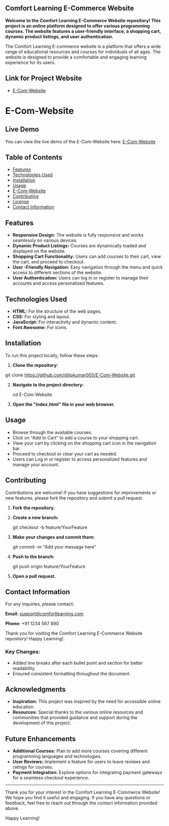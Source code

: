 ## Comfort Learning E-Commerce Website

**Welcome to the Comfort Learning E-Commerce Website repository! This project is an online platform designed to offer various programming courses. The website features a user-friendly interface, a shopping cart, dynamic product listings, and user authentication.**

The Comfort Learning E-commerce website is a platform that offers a wide range of educational resources and courses for individuals of all ages. The website is designed to provide a comfortable and engaging learning experience for its users.

## Link for Project Website

 - [E-Com-Website](#https://dilipkumar005.github.io/E-Com-Website/)

# E-Com-Website

## Live Demo
You can view the live demo of the E-Com-Website here: [E-Com-Website](https://dilipkumar005.github.io/E-Com-Website/)

## Table of Contents

- [Features](#features)  
- [Technologies Used](#technologies-used)  
- [Installation](#installation)  
- [Usage](#usage)
- [E-Com-Website](#https://dilipkumar005.github.io/E-Com-Website/) 
- [Contributing](#contributing)  
- [License](#license)  
- [Contact Information](#contact-information)  

## Features

- **Responsive Design:** The website is fully responsive and works seamlessly on various devices.  
- **Dynamic Product Listings:** Courses are dynamically loaded and displayed on the website.  
- **Shopping Cart Functionality:** Users can add courses to their cart, view the cart, and proceed to checkout.  
- **User -Friendly Navigation:** Easy navigation through the menu and quick access to different sections of the website.  
- **User  Authentication:** Users can log in or register to manage their accounts and access personalized features.  

## Technologies Used

- **HTML:** For the structure of the web pages.  
- **CSS:** For styling and layout.  
- **JavaScript:** For interactivity and dynamic content.  
- **Font Awesome:** For icons. 

## Installation

To run this project locally, follow these steps:

1. **Clone the repository:**

git clone https://github.com/dilipkumar005/E-Com-Website.git

2. **Navigate to the project directory:**

    cd E-Com-Website

3. **Open the "index.html" file in your web browser.**

## Usage

- Browse through the available courses.
- Click on "Add to Cart" to add a course to your shopping cart.
- View your cart by clicking on the shopping cart icon in the navigation bar.
- Proceed to checkout or clear your cart as needed.
- Users can Log in or register to access personalized features and manage your account.

## Contributing

Contributions are welcome! If you have suggestions for improvements or new features, please fork the repository and submit a pull request.

1. **Fork the repository.**

2. **Create a new branch:**

    git checkout -b feature/YourFeature

3. **Make your changes and commit them:**

    git commit -m "Add your message here"

4. **Push to the branch:**

    git push origin feature/YourFeature

5. **Open a pull request.**

## Contact Information
For any inquiries, please contact:

**Email:** support@comfortlearning.com

**Phone:** +91 1234 567 890

Thank you for visiting the Comfort Learning E-Commerce Website repository! Happy Learning!.


### Key Changes:
- Added line breaks after each bullet point and section for better readability.
- Ensured consistent formatting throughout the document.


## Acknowledgments

- **Inspiration:** This project was inspired by the need for accessible online education.
- **Resources:** Special thanks to the various online resources and communities that provided guidance and support during the development of this project.

## Future Enhancements

- **Additional Courses:** Plan to add more courses covering different programming languages and technologies.
- **User  Reviews:** Implement a feature for users to leave reviews and ratings for courses.
- **Payment Integration:** Explore options for integrating payment gateways for a seamless checkout experience.

---

Thank you for your interest in the Comfort Learning E-Commerce Website! We hope you find it useful and engaging. If you have any questions or feedback, feel free to reach out through the contact information provided above.

Happy Learning!
